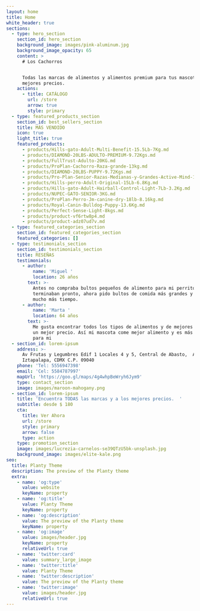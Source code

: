 ```yaml
---
layout: home
title: Home
white_header: true
sections:
  - type: hero_section
    section_id: hero_section
    background_image: images/pink-aluminum.jpg
    background_image_opacity: 65
    content: >
      # Los Cachorros


      Todas las marcas de alimentos y alimentos premium para tus mascotas a los
      mejores precios.
    actions:
      - title: CATÁLOGO
        url: /store
        arrow: true
        style: primary
  - type: featured_products_section
    section_id: best_sellers_section
    title: MÁS VENDIDO
    icon: true
    light_title: true
    featured_products:
      - products/Hills-gato-Adult-Multi-Benefit-15.5Lb-7Kg.md
      - products/DIAMOND-20LBS-ADULTO-PREMIUM-9.72Kgs.md
      - products/FullTrust-Adulto-20KG.md
      - products/ProPlan-Cachorro-Raza-grande-13kg.md
      - products/DIAMOND-20LBS-PUPPY-9.72Kgs.md
      - products/Pro-Plan-Senior-Razas-Medianas-y-Grandes-Active-Mind-13kg.md
      - products/Hills-perro-Adult-Original-15Lb-6.8Kg.md
      - products/Hills-gato-Adult-Hairball-Control-Light-7Lb-3.2Kg.md
      - products/NUPEC-GATO-SENIOR-3KG.md
      - products/ProPlan-Perro-Jm-canine-dry-18lb-8.16kg.md
      - products/Royal-Canin-Bulldog-Puppy-13.6Kg.md
      - products/Perfect-Sense-Light-8kgs.md
      - products/product-vf6rtw8p4.md
      - products/product-adz07ud7v.md
  - type: featured_categories_section
    section_id: featured_categories_section
    featured_categories: []
  - type: testimonials_section
    section_id: testimonials_section
    title: RESEÑAS
    testimonials:
      - author:
          name: 'Miguel '
          location: 26 años
        text: >-
          Antes no compraba bultos pequeños de alimento para mi perrito pero se
          terminaban pronto, ahora pido bultos de comida más grandes y me rinden
          mucho más tiempo. 
      - author:
          name: 'Marta '
          location: 64 años
        text: >-
          Me gusta encontrar todos los tipos de alimentos y de mejores marcas a
          un mejor precio. Así mi mascota come mejor alimento y es más accesible
          para mi 
  - section_id: lorem-ipsum
    address: >-
      Av Frutas y Legumbres Edif 1 Locales 4 y 5, Central de Abasto,  Alc.
      Iztapalapa, CDMX C.P. 09040
    phone: 'Tel: 5556947398'
    email: 'Cel: 5584787997'
    mapUrl: 'https://goo.gl/maps/4g4whpBeWryh6Jym9'
    type: contact_section
    image: images/maroon-mahogany.png
  - section_id: lorem-ipsum
    title: 'Encuentra TODAS las marcas y a los mejores precios.  '
    subtitle: desde $ 180
    cta:
      title: Ver Ahora
      url: /store
      style: primary
      arrow: false
      type: action
    type: promotion_section
    image: images/lucrezia-carnelos-se39QTzU5bk-unsplash.jpg
    background_image: images/elite-kale.png
seo:
  title: Planty Theme
  description: The preview of the Planty theme
  extra:
    - name: 'og:type'
      value: website
      keyName: property
    - name: 'og:title'
      value: Planty Theme
      keyName: property
    - name: 'og:description'
      value: The preview of the Planty theme
      keyName: property
    - name: 'og:image'
      value: images/header.jpg
      keyName: property
      relativeUrl: true
    - name: 'twitter:card'
      value: summary_large_image
    - name: 'twitter:title'
      value: Planty Theme
    - name: 'twitter:description'
      value: The preview of the Planty theme
    - name: 'twitter:image'
      value: images/header.jpg
      relativeUrl: true
---
```

